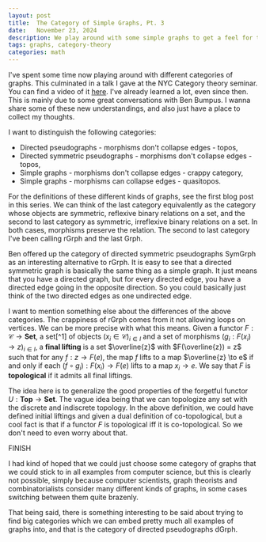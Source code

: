 ```yaml
---
layout: post
title:  The Category of Simple Graphs, Pt. 3
date:   November 23, 2024
description: We play around with some simple graphs to get a feel for their category.
tags: graphs, category-theory
categories: math
---
```


I've spent some time now playing around with different categories of graphs. This culminated in a talk I gave at the NYC Category theory seminar. You can find a video of it [here](https://www.youtube.com/watch?v=EOjeZ_5Xbls&t=2317s). I've already learned a lot, even since then. This is mainly due to some great conversations with Ben Bumpus. I wanna share some of these new understandings, and also just have a place to collect my thoughts.

I want to distinguish the following categories:
* Directed pseudographs - morphisms don't collapse edges - topos,
* Directed symmetric pseudographs - morphisms don't collapse edges - topos,
* Simple graphs - morphisms don't collapse edges - crappy category,
* Simple graphs - morphisms can collapse edges - quasitopos.

For the definitions of these different kinds of graphs, see the first blog post in this series. We can think of the last category equivalently as the category whose objects are symmetric, reflexive binary relations on a set, and the second to last category as symmetric, irreflexive binary relations on a set. In both cases, morphisms preserve the relation. The second to last category I've been calling $\mathsf{rGrph}$ and the last $\mathsf{Grph}$.

Ben offered up the category of directed symmetric pseudographs $\mathsf{SymGrph}$ as an interesting alternative to $\mathsf{rGrph}$. It is easy to see that a directed symmetric graph is basically the same thing as a simple graph. It just means that you have a directed graph, but for every directed edge, you have a directed edge going in the opposite direction. So you could basically just think of the two directed edges as one undirected edge.

I want to mention something else about the differences of the above categories. The crappiness of $\mathsf{rGrph}$ comes from it not allowing loops on vertices. We can be more precise with what this means. Given a functor $F: \mathcal{C} \to \mathbf{Set}$, a set[^1] of objects $(x_i \in \mathcal{C})_{i \in I}$ and a set of morphisms $(g_i : F(x_i) \to z)_{i \in I}$, a **final lifting** is a set $\overline{z}$ with $F(\overline{z}) = z$ such that for any $f : z \to F(e)$, the map $f$ lifts to a map $\overline{z} \to e$ if and only if each $(f \circ g_i) : F(x_i) \to F(e)$ lifts to a map $x_i \to e$. We say that $F$ is **topological** if it admits all final liftings.

The idea here is to generalize the good properties of the forgetful functor $U : \mathbf{Top} \to \mathbf{Set}$. The vague idea being that we can topologize any set with the discrete and indiscrete topology. In the above definition, we could have defined initial liftings and given a dual definition of co-topological, but a cool fact is that if a functor $F$ is topological iff it is co-topological. So we don't need to even worry about that.

FINISH

I had kind of hoped that we could just choose some category of graphs that we could stick to in all examples from computer science, but this is clearly not possible, simply because computer scientists, graph theorists and combinatorialists consider many different kinds of graphs, in some cases switching between them quite brazenly.

That being said, there is something interesting to be said about trying to find big categories which we can embed pretty much all examples of graphs into, and that is the category of directed pseudographs $\mathsf{dGrph}$.